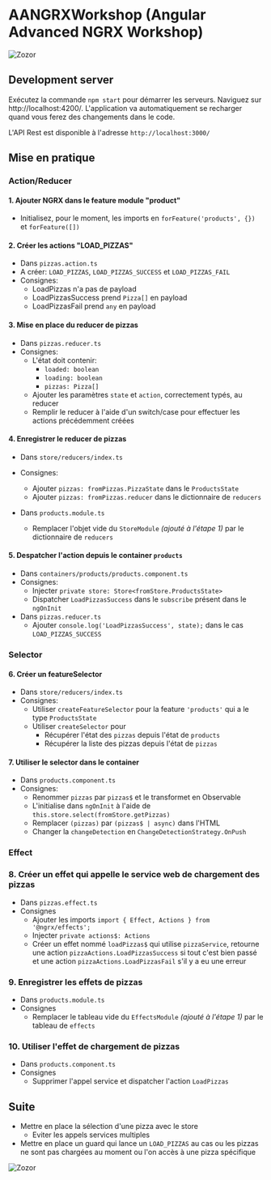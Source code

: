 # AANGRXWorkshop (Angular Advanced NGRX Workshop)

![Zozor](https://avatars0.githubusercontent.com/u/16272733?s=200&v=4)

## Development server

Exécutez la commande `npm start` pour démarrer les serveurs.
Naviguez sur http://localhost:4200/. L'application va automatiquement se recharger quand vous ferez des changements dans le code.

L'API Rest est disponible à l'adresse `http://localhost:3000/`

## Mise en pratique

### Action/Reducer

#### 1. Ajouter NGRX dans le feature module "product" ####
* Initialisez, pour le moment, les imports en `forFeature('products', {})` et `forFeature([])`

#### 2. Créer les actions "LOAD_PIZZAS" ####
* Dans `pizzas.action.ts`
* A créer: `LOAD_PIZZAS`, `LOAD_PIZZAS_SUCCESS` et `LOAD_PIZZAS_FAIL`
* Consignes:
    * LoadPizzas n'a pas de payload
    * LoadPizzasSuccess prend `Pizza[]` en payload
    * LoadPizzasFail prend `any` en payload

#### 3. Mise en place du reducer de pizzas ####
* Dans `pizzas.reducer.ts`
* Consignes:
    * L'état doit contenir:
        * `loaded: boolean`
        * `loading: boolean`
        * `pizzas: Pizza[]`
    * Ajouter les paramètres `state` et `action`, correctement typés, au reducer
    * Remplir le reducer à l'aide d'un switch/case pour effectuer les actions précédemment créées

#### 4. Enregistrer le reducer de pizzas ####
* Dans `store/reducers/index.ts`
* Consignes:
    * Ajouter `pizzas: fromPizzas.PizzaState` dans le `ProductsState`
    * Ajouter `pizzas: fromPizzas.reducer` dans le dictionnaire de `reducers`

* Dans `products.module.ts`
    * Remplacer l'objet vide du `StoreModule` *(ajouté à l'étape 1)* par le dictionnaire de `reducers`

#### 5. Despatcher l'action depuis le container `products` ####
* Dans `containers/products/products.component.ts`
* Consignes:
    * Injecter `private store: Store<fromStore.ProductsState>`
    * Dispatcher `LoadPizzasSuccess` dans le `subscribe` présent dans le `ngOnInit`
* Dans `pizzas.reducer.ts`
    * Ajouter `console.log('LoadPizzasSuccess', state);` dans le cas `LOAD_PIZZAS_SUCCESS`

### Selector

#### 6. Créer un featureSelector
* Dans `store/reducers/index.ts`
* Consignes:
    * Utiliser `createFeatureSelector` pour la feature `'products'` qui a le type `ProductsState`
    * Utiliser `createSelector` pour
        * Récupérer l'état des `pizzas` depuis l'état de `products`
        * Récupérer la liste des pizzas depuis l'état de `pizzas`

#### 7. Utiliser le selector dans le container
* Dans `products.component.ts`
* Consignes:
    * Renommer `pizzas` par `pizzas$` et le transformet en Observable
    * L'initialise dans `ngOnInit` à l'aide de `this.store.select(fromStore.getPizzas)`
    * Remplacer `(pizzas)` par `(pizzas$ | async)` dans l'HTML
    * Changer la `changeDetection` en `ChangeDetectionStrategy.OnPush`

### Effect

### 8. Créer un effet qui appelle le service web de chargement des pizzas
* Dans `pizzas.effect.ts`
* Consignes
    * Ajouter les imports `import { Effect, Actions } from '@ngrx/effects';`
    * Injecter `private actions$: Actions`
    * Créer un effet nommé `loadPizzas$` qui utilise `pizzaService`, retourne une action `pizzaActions.LoadPizzasSuccess` si tout c'est bien passé et une action `pizzaActions.LoadPizzasFail` s'il y a eu une erreur

### 9. Enregistrer les effets de pizzas
* Dans `products.module.ts`
* Consignes
    * Remplacer le tableau vide du `EffectsModule` *(ajouté à l'étape 1)* par le tableau de `effects`

### 10. Utiliser l'effet de chargement de pizzas
* Dans `products.component.ts`
* Consignes
    * Supprimer l'appel service et dispatcher l'action `LoadPizzas`


## Suite
* Mettre en place la sélection d'une pizza avec le store
    * Eviter les appels services multiples
* Mettre en place un guard qui lance un `LOAD_PIZZAS` au cas ou les pizzas ne sont pas chargées au moment ou l'on accès à une pizza spécifique

![Zozor](https://www.letscode.hu/img/letscodelogo190.png)
